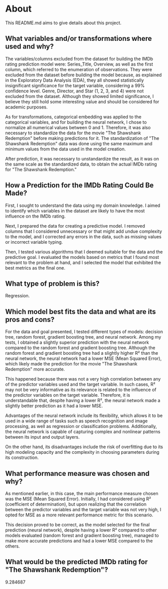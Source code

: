 # About

This README.md aims to give details about this project.

## What variables and/or transformations where used and why?

The variables/columns excluded from the dataset for building the IMDb rating prediction model were: Series_Title, Overview, as well as the first column, which referred to the enumeration of observations. They were excluded from the dataset before building the model because, as explained in the Exploratory Data Analysis (EDA), they all showed statistically insignificant significance for the target variable, considering a 99% confidence level. Genre, Director, and Star (1, 2, 3, and 4) were not excluded from the dataset. Although they showed limited significance, I believe they still hold some interesting value and should be considered for academic purposes.

As for transformations, categorical embedding was applied to the categorical variables, and for building the neural network, I chose to normalize all numerical values between 0 and 1. Therefore, it was also necessary to standardize the data for the movie "The Shawshank Redemption" before making predictions for it. The standardization of "The Shawshank Redemption" data was done using the same maximum and minimum values from the data used in the model creation.

After prediction, it was necessary to unstandardize the result, as it was on the same scale as the standardized data, to obtain the actual IMDb rating for "The Shawshank Redemption."

## How a Prediction for the IMDb Rating Could Be Made?

First, I sought to understand the data using my domain knowledge. I aimed to identify which variables in the dataset are likely to have the most influence on the IMDb rating.

Next, I prepared the data for creating a predictive model. I removed columns that I considered unnecessary or that might add undue complexity to the model, and I corrected any errors in the data, such as missing values or incorrect variable typing.

Then, I tested various algorithms that I deemed suitable for the data and the predictive goal. I evaluated the models based on metrics that I found most relevant to the problem at hand, and I selected the model that exhibited the best metrics as the final one.


## What type of problem is this?

Regression.

## Which model best fits the data and what are its pros and cons?

For the data and goal presented, I tested different types of models: decision tree, random forest, gradient boosting tree, and neural network. Among my tests, I obtained a slightly superior prediction with the neural network compared to the random forest and gradient boosting tree. Although the random forest and gradient boosting tree had a slightly higher R² than the neural network, the neural network had a lower MSE (Mean Squared Error), which likely made the prediction for the movie "The Shawshank Redemption" more accurate.

This happened because there was not a very high correlation between any of the predictor variables used and the target variable. In such cases, R² may not be very informative as its relevance is related to the influence of the predictor variables on the target variable. Therefore, it is understandable that, despite having a lower R², the neural network made a slightly better prediction as it had a lower MSE.

Advantages of the neural network include its flexibility, which allows it to be used in a wide range of tasks such as speech recognition and image processing, as well as regression or classification problems. Additionally, the neural network is capable of capturing complex and nonlinear patterns between its input and output layers.

On the other hand, its disadvantages include the risk of overfitting due to its high modeling capacity and the complexity in choosing parameters during its construction.

## What performance measure was chosen and why?

As mentioned earlier, in this case, the main performance measure chosen was the MSE (Mean Squared Error). Initially, I had considered using R² (coefficient of determination), but upon realizing that the correlation between the predictor variables and the target variable was not very high, I opted for MSE as a more relevant performance metric for this scenario.

This decision proved to be correct, as the model selected for the final prediction (neural network), despite having a lower R² compared to other models evaluated (random forest and gradient boosting tree), managed to make more accurate predictions and had a lower MSE compared to the others.

## What would be the predicted IMDb rating for "The Shawshank Redemption"?

9.284687
